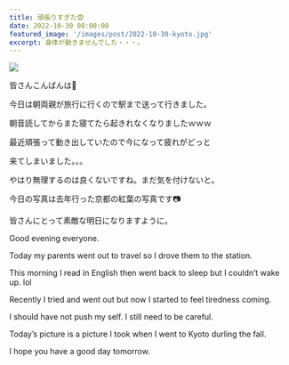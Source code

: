 ```yaml
---
title: 頑張りすぎた😨
date: 2022-10-30 00:00:00
featured_image: '/images/post/2022-10-30-kyoto.jpg'
excerpt: 身体が動きませんでした・・・。
---
```


![](https://yutarochan.github.io/yurumina/images/post/2022-10-30-kyoto.jpg)

皆さんこんばんは🌙

今日は朝両親が旅行に行くので駅まで送って行きました。

朝音読してからまた寝てたら起きれなくなりましたｗｗｗ

最近頑張って動き出していたので今になって疲れがどっと

来てしまいました。。。

やはり無理するのは良くないですね。まだ気を付けないと。

今日の写真は去年行った京都の紅葉の写真です📷

皆さんにとって素敵な明日になりますように。


Good evening everyone.

Today my parents went out to travel so I drove them to the station.

This morning I read in English then went back to sleep but I couldn’t wake up. lol

Recently I tried and went out but now I started to feel tiredness coming.

I should have not push my self. I still need to be careful.

Today’s picture is a picture I took when I went to Kyoto durling the fall.

I hope you have a good day tomorrow.

